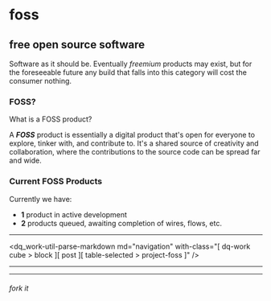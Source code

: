 <hgroup>
  <h1>foss</h1>
  <h2>free open source software</h2>
</hgroup>

Software as it should be.
Eventually _freemium_ products may exist, but for the foreseeable future any build that falls into this category will cost the consumer nothing.

### FOSS?
What is a FOSS product?

A _**FOSS**_ product is essentially a digital product that's open for everyone to explore, tinker with, and contribute to.
It's a shared source of creativity and collaboration, where the contributions to the source code can be spread far and wide.

### Current FOSS Products 
Currently we have:
- **1** product in active development
- **2** products queued, awaiting completion of wires, flows, etc.

---

<dq_work-util-parse-markdown
  md="navigation"
  with-class="[ dq-work cube > block ][ post ][ table-selected > project-foss ]" />
<hr><hr>

<footer>
  <h6>fork it</h6>
</footer>